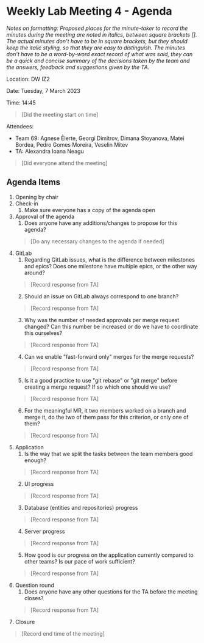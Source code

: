 
# Weekly Lab Meeting 4 - Agenda
*Notes on formatting:
Proposed places for the minute-taker to record the minutes during the meeting are noted in italics, between square brackets [].
The actual minutes don’t have to be in square brackets, but they should keep the italic styling, so that they are easy to distinguish.
The minutes don’t have to be a word-by-word exact record of what was said, they can be a quick and concise summary of the decisions taken by the team and the answers, feedback and suggestions given by the TA.*

Location: DW IZ2

Date: Tuesday, 7 March 2023

Time: 14:45
> [Did the meeting start on time]

Attendees:
- Team 69: Agnese Ēlerte, Georgi Dimitrov, Dimana Stoyanova, Matei Bordea, Pedro Gomes Moreira, Veselin Mitev
- TA: Alexandra Ioana Neagu

> [Did everyone attend the meeting]

## Agenda Items
1. Opening by chair
2. Check-in
    1. Make sure everyone has a copy of the agenda open
3. Approval of the agenda
    1. Does anyone have any additions/changes to propose for this agenda?
   > [Do any necessary changes to the agenda if needed]
4. GitLab
    1. Regarding GitLab issues, what is the difference between milestones and epics? Does one milestone have multiple epics, or the other way around?
   > [Record response from TA]
    2. Should an issue on GitLab always correspond to one branch?
   > [Record response from TA]
    3. Why was the number of needed approvals per merge request changed? Can this number be increased or do we have to coordinate this ourselves?
   > [Record response from TA]
    4. Can we enable "fast-forward only" merges for the merge requests?
   > [Record response from TA]
    5. Is it a good practice to use "git rebase" or "git merge" before creating a merge request? If so which one should we use?
   > [Record response from TA]
    6. For the meaningful MR, it two members worked on a branch and merge it, do the two of them pass for this criterion, or only one of them? 
    > [Record response from TA]
5. Application
    1. Is the way that we split the tasks between the team members good enough?
   > [Record response from TA]
    2. UI progress
   > [Record response from TA]
    3. Database (entities and repositories) progress
   > [Record response from TA]
    4. Server progress
   > [Record response from TA]
    5. How good is our progress on the application currently compared to other teams? Is our pace of work sufficient?
   > [Record response from TA]
6. Question round
    1. Does anyone have any other questions for the TA before the meeting closes?
   > [Record response from TA]
7. Closure
> [Record end time of the meeting]
